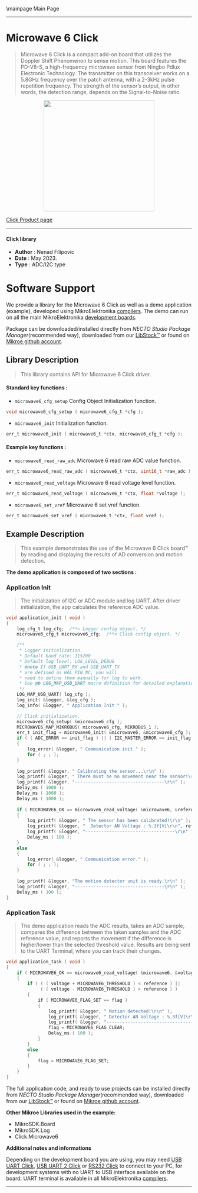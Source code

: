 \mainpage Main Page

---
# Microwave 6 Click

> Microwave 6 Click is a compact add-on board that utilizes the Doppler Shift Phenomenon to sense motion. 
> This board features the PD-V8-S, a high-frequency microwave sensor from Ningbo Pdlux Electronic Technology. 
> The transmitter on this transceiver works on a 5.8GHz frequency over the patch antenna, 
> with a 2-3kHz pulse repetition frequency. The strength of the sensor’s output, in other words, 
> the detection range, depends on the Signal-to-Noise ratio. 

<p align="center">
  <img src="https://download.mikroe.com/images/click_for_ide/microwave6_click.png" height=300px>
</p>

[Click Product page](https://www.mikroe.com/microwave-6-click)

---


#### Click library

- **Author**        : Nenad Filipovic
- **Date**          : May 2023.
- **Type**          : ADC/I2C type


# Software Support

We provide a library for the Microwave 6 Click
as well as a demo application (example), developed using MikroElektronika
[compilers](https://www.mikroe.com/necto-studio).
The demo can run on all the main MikroElektronika [development boards](https://www.mikroe.com/development-boards).

Package can be downloaded/installed directly from *NECTO Studio Package Manager*(recommended way), downloaded from our [LibStock&trade;](https://libstock.mikroe.com) or found on [Mikroe github account](https://github.com/MikroElektronika/mikrosdk_click_v2/tree/master/clicks).

## Library Description

> This library contains API for Microwave 6 Click driver.

#### Standard key functions :

- `microwave6_cfg_setup` Config Object Initialization function.
```c
void microwave6_cfg_setup ( microwave6_cfg_t *cfg );
```

- `microwave6_init` Initialization function.
```c
err_t microwave6_init ( microwave6_t *ctx, microwave6_cfg_t *cfg );
```

#### Example key functions :

- `microwave6_read_raw_adc` Microwave 6 read raw ADC value function.
```c
err_t microwave6_read_raw_adc ( microwave6_t *ctx, uint16_t *raw_adc );
```

- `microwave6_read_voltage` Microwave 6 read voltage level function.
```c
err_t microwave6_read_voltage ( microwave6_t *ctx, float *voltage );
```

- `microwave6_set_vref` Microwave 6 set vref function.
```c
err_t microwave6_set_vref ( microwave6_t *ctx, float vref );
```

## Example Description

> This example demonstrates the use of the Microwave 6 Click board™ 
> by reading and displaying the results of AD conversion and motion detection.

**The demo application is composed of two sections :**

### Application Init

> The initialization of I2C or ADC module and log UART.
> After driver initialization, the app calculates the reference ADC value.

```c
void application_init ( void )
{
    log_cfg_t log_cfg;  /**< Logger config object. */
    microwave6_cfg_t microwave6_cfg;  /**< Click config object. */

    /** 
     * Logger initialization.
     * Default baud rate: 115200
     * Default log level: LOG_LEVEL_DEBUG
     * @note If USB_UART_RX and USB_UART_TX 
     * are defined as HAL_PIN_NC, you will 
     * need to define them manually for log to work. 
     * See @b LOG_MAP_USB_UART macro definition for detailed explanation.
     */
    LOG_MAP_USB_UART( log_cfg );
    log_init( &logger, &log_cfg );
    log_info( &logger, " Application Init " );

    // Click initialization.
    microwave6_cfg_setup( &microwave6_cfg );
    MICROWAVE6_MAP_MIKROBUS( microwave6_cfg, MIKROBUS_1 );
    err_t init_flag = microwave6_init( &microwave6, &microwave6_cfg );
    if ( ( ADC_ERROR == init_flag ) || ( I2C_MASTER_ERROR == init_flag ) )
    {
        log_error( &logger, " Communication init." );
        for ( ; ; );
    }
    
    log_printf( &logger, " Calibrating the sensor...\r\n" );
    log_printf( &logger, " There must be no movement near the sensor!\r\n" );
    log_printf( &logger, "----------------------------------\r\n" );
    Delay_ms ( 1000 );
    Delay_ms ( 1000 );
    Delay_ms ( 1000 );
    
    if ( MICROWAVE6_OK == microwave6_read_voltage( &microwave6, &reference ) )
    {
        log_printf( &logger, " The sensor has been calibrated!\r\n" );
        log_printf( &logger, "  Detector AN Voltage : %.3f[V]\r\n", reference );
        log_printf( &logger, "----------------------------------\r\n" );
        Delay_ms ( 100 );
    }
    else
    {
        log_error( &logger, " Communication error." );
        for ( ; ; );
    }
    
    log_printf( &logger, "The motion detector unit is ready.\r\n" );
    log_printf( &logger, "----------------------------------\r\n" );
    Delay_ms ( 100 );
}
```

### Application Task

> The demo application reads the ADC results, takes an ADC sample, 
> compares the difference between the taken samples and the ADC reference value, 
> and reports the movement if the difference is higher/lower than the selected threshold value.
> Results are being sent to the UART Terminal, where you can track their changes.

```c
void application_task ( void ) 
{
    if ( MICROWAVE6_OK == microwave6_read_voltage( &microwave6, &voltage ) )
    {
        if ( ( ( voltage + MICROWAVE6_THRESHOLD ) < reference ) || 
             ( ( voltage - MICROWAVE6_THRESHOLD ) > reference ) )
        {
            if ( MICROWAVE6_FLAG_SET == flag )
            {
                log_printf( &logger, " Motion detected!\r\n" );
                log_printf( &logger, " Detector AN Voltage : %.3f[V]\r\n", voltage );
                log_printf( &logger, "----------------------------------\r\n" );
                flag = MICROWAVE6_FLAG_CLEAR;
                Delay_ms ( 100 );
            }
        }
        else
        {
            flag = MICROWAVE6_FLAG_SET;
        }
    }
}
```

The full application code, and ready to use projects can be installed directly from *NECTO Studio Package Manager*(recommended way), downloaded from our [LibStock&trade;](https://libstock.mikroe.com) or found on [Mikroe github account](https://github.com/MikroElektronika/mikrosdk_click_v2/tree/master/clicks).

**Other Mikroe Libraries used in the example:**

- MikroSDK.Board
- MikroSDK.Log
- Click.Microwave6

**Additional notes and informations**

Depending on the development board you are using, you may need
[USB UART Click](https://www.mikroe.com/usb-uart-click),
[USB UART 2 Click](https://www.mikroe.com/usb-uart-2-click) or
[RS232 Click](https://www.mikroe.com/rs232-click) to connect to your PC, for
development systems with no UART to USB interface available on the board. UART
terminal is available in all MikroElektronika
[compilers](https://shop.mikroe.com/compilers).

---
